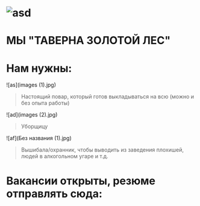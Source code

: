 # ![asd](Безымянный23.png)
# МЫ "ТАВЕРНА ЗОЛОТОЙ ЛЕС"

# Нам нужны:

![as](images (1).jpg)
>Настоящий повар, который готов выкладываться на всю (можно и без опыта работы) 

![ad](images (2).jpg)	
>Уборщицу

![af](Без названия (1).jpg) 

>Вышибала/охранник, чтобы выводить из заведения плохишей, людей в алкогольном угаре и т.д.

# Вакансии открыты, резюме отправлять сюда:




